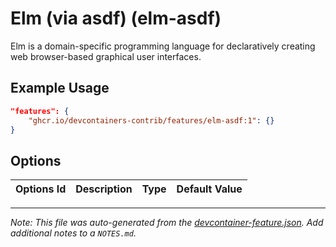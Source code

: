 
# Elm (via asdf) (elm-asdf)

Elm is a domain-specific programming language for declaratively creating web browser-based graphical user interfaces.

## Example Usage

```json
"features": {
    "ghcr.io/devcontainers-contrib/features/elm-asdf:1": {}
}
```

## Options

| Options Id | Description | Type | Default Value |
|-----|-----|-----|-----|




---

_Note: This file was auto-generated from the [devcontainer-feature.json](https://github.com/devcontainers-contrib/features/blob/main/src/elm-asdf/devcontainer-feature.json).  Add additional notes to a `NOTES.md`._
